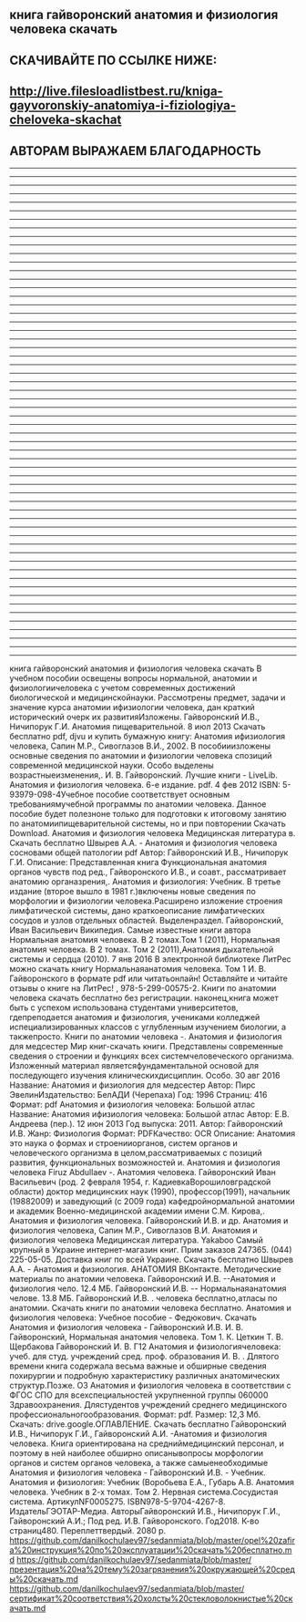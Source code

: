 книга гайворонский анатомия и физиология человека скачать
--------------------------------------------------
СКАЧИВАЙТЕ ПО ССЫЛКЕ НИЖЕ:
--------------------------------------------------
http://live.filesloadlistbest.ru/kniga-gayvoronskiy-anatomiya-i-fiziologiya-cheloveka-skachat
--------------------------------------------------
АВТОРАМ ВЫРАЖАЕМ БЛАГОДАРНОСТЬ
--------------------------------------------------
--------------------------------------------------
--------------------------------------------------
--------------------------------------------------
--------------------------------------------------
--------------------------------------------------
--------------------------------------------------
--------------------------------------------------
--------------------------------------------------
--------------------------------------------------
--------------------------------------------------
--------------------------------------------------
--------------------------------------------------
--------------------------------------------------
--------------------------------------------------
--------------------------------------------------
--------------------------------------------------
--------------------------------------------------
--------------------------------------------------
--------------------------------------------------
--------------------------------------------------
--------------------------------------------------
--------------------------------------------------
--------------------------------------------------
--------------------------------------------------
--------------------------------------------------
--------------------------------------------------
--------------------------------------------------
--------------------------------------------------
--------------------------------------------------
--------------------------------------------------
--------------------------------------------------
--------------------------------------------------
--------------------------------------------------
--------------------------------------------------
--------------------------------------------------
--------------------------------------------------
--------------------------------------------------
--------------------------------------------------
--------------------------------------------------
--------------------------------------------------
--------------------------------------------------
--------------------------------------------------
--------------------------------------------------
--------------------------------------------------
--------------------------------------------------
--------------------------------------------------
--------------------------------------------------
--------------------------------------------------
--------------------------------------------------
--------------------------------------------------
--------------------------------------------------
--------------------------------------------------
--------------------------------------------------
--------------------------------------------------
--------------------------------------------------
--------------------------------------------------
--------------------------------------------------
--------------------------------------------------
книга гайворонский анатомия и физиология человека скачать В учебном пособии освещены вопросы нормальной, анатомии и физиологиичеловека с учетом современных достижений биологической и медицинскойнауки. Рассмотрены предмет, задачи и значение курса анатомии ифизиологии человека, дан краткий исторический очерк их развитияИзложены. Гайворонский И.В., Ничипорук Г.И. Анатомия пищеварительной. 8 июл 2013  Скачать бесплатно pdf, djvu и купить бумажную книгу: Анатомия ифизиология человека, Сапин М.Р., Сивоглазов В.И., 2002. В пособииизложены основные сведения по анатомии и физиологии человека спозиций современной медицинской науки. Особо выделены возрастныеизменения,. И. В. Гайворонский. Лучшие книги - LiveLib. Анатомия и физиология человека. 6-е издание. pdf. 4 фев 2012  ISBN: 5-93979-098-4Учебное пособие соответствует основным требованиямучебной программы по анатомии человека.  Данное пособие будет полезноне только для подготовки к итоговому занятию по анатомиипищеварительной системы, но и при повторении  Скачать  Download. Анатомия и физиология человека  Медицинская литература в. Скачать бесплатно Швырев А.А. - Анатомия и физиология человека сосновами общей патологии pdf  Автор: Гайворонский И.В., Ничипорук Г.И. Описание: Представленная книга Функциональная анатомия органов чувств под ред., Гайворонского И.В., и соавт., рассматривает анатомию органазрения,. Анатомия и физиология: Учебник. В третье издание (второе вышло в 1981 г.)включены новые сведения по морфологии и физиологии человека.Расширено изложение строения лимфатической системы, дано краткоеописание лимфатических сосудов и узлов отдельных областей. Выделенраздел. Гайворонский, Иван Васильевич  Википедия. Самые известные книги автора Нормальная анатомия человека. В 2 томах.Том 1 (2011), Нормальная анатомия человека. В 2 томах. Том 2 (2011),Анатомия дыхательной системы и сердца (2010).
7 янв 2016  В электронной библиотеке ЛитРес можно скачать книгу Нормальнаяанатомия человека. Том 1 И. В. Гайворонского в формате pdf или читатьонлaйн! Оставляйте и читайте отзывы о книге на ЛитРес! , 978-5-299-00575-2. Книги по анатомии человека скачать бесплатно без регистрации.  наконец,книга может быть с успехом использована студентами университетов, гдепреподается анатомия и физиология, учениками колледжей испециализированных классов с углубленным изучением биологии, а такжепросто. Книги по анатомии человека -. Анатомия и физиология для медсестер  Мир книг-скачать книги. Представлены современные сведения о строении и функциях всех системчеловеческого организма. Изложенный материал являетсяфундаментальной основой для последующего изучения клиническихдисциплин. Особо. 30 авг 2016  Название: Анатомия и физиология для медсестер Автор: Пирс ЭвелинИздательство: БелАДИ (Черепаха) Год: 1996 Страниц: 416 Формат: pdf Анатомия и физиология человека: Большой атлас Название: Анатомия ифизиология человека: Большой атлас Автор: Е.В. Андреева (пер.). 12 июн 2013  Год выпуска: 2011. Автор: Гайворонский И.В. Жанр: Физиология Формат: PDFКачество: OCR Описание: Анатомия  это наука о формах и строенииорганов, систем органов и человеческого организма в целом,рассматриваемых с позиций развития, функциональных возможностей и. Анатомия и физиология человека  Firuz Abdullaev -. Анатомия человека. Гайворонский Иван Васильевич (род. 2 февраля 1954, г. КадиевкаВорошиловградской области)  доктор медицинских наук (1990), профессор(1991), начальник (19882009) и заведующий (с 2009 года) кафедройнормальной анатомии и академик Военно-медицинской академии имени С.М. Кирова,. Анатомия и физиология человека. Гайворонский И.В. и др.
Анатомия и физиология человека, Сапин М.Р., Сивоглазов В.И. Анатомия и физиология человека  Медицинская литература. Yakaboo Самый крупный в Украине интернет-магазин книг. Прим заказов 247365. (044) 225-05-05. Доставка книг по всей Украине. Скачать бесплатно Швырев А.А. - Анатомия и физиология. АНАТОМИЯ  ВКонтакте. Методические материалы по анатомии человека.  Гайворонский И.В. --Анатомия и физиология чело. 12.4 МБ. Гайворонский И.В. -- Нормальнаяанатомия челове. 13.8 МБ. Гайворонский И.В. . человека бесплатно,атласы по анатомии. Скачать книги по анатомии человека бесплатно. Анатомия и физиология человека: Учебное пособие - Федюкович. Скачать Анатомия и физиология человека - Гайворонский И.В. И. В. Гайворонский, Нормальная анатомия человека. Том 1. К. Цеткин Т. В. Щербакова Гайворонский И. В. Г12 Анатомия и физиологиячеловека: учеб. для студ. учреждений сред. проф. образования  И. В. . Длятого времени книга содержала весьма важные и обширные сведения похирургии и подробную характеристику различных анатомических структур.Позже. О3 Анатомия и физиология человека в соответствии с ФГОС СПО для всехспециальностей укрупненной группы 060000 Здравоохранения. Длястудентов учреждений среднего медицинского профессиональногообразования. Формат: pdf. Размер: 12,3 Мб. Скачать: drive.google.ОГЛАВЛЕНИЕ. Скачать бесплатно Гайворонский И.В., Ничипорук Г.И., Гайворонский А.И. -Анатомия и физиология человека.  Книга ориентирована на средниймедицинский персонал, и поэтому в ней наиболее обширно описанывопросы морфологии органов и систем органов человека, а также самыенеобходимые
Анатомия и физиология человека - Гайворонский И.В. - Учебник. Анатомия и физиология: Учебник (Воробьева Е.А., Губарь А.В. Анатомия человека. Учебник в 2-х томах. Том 2. Нервная система.Сосудистая система. АртикулNF0005275. ISBN978-5-9704-4267-8. ИздательГЭОТАР-Медиа. АвторыГайворонский И.В., Ничипорук Г.И., Гайворонский А.И.; Под ред. И.В. Гайворонского. Год2018. К-во страниц480. Переплеттвердый. 2080 p.
https://github.com/danilkochulaev97/sedanmiata/blob/master/opel%20zafira%20инструкция%20по%20эксплуатации%20скачать%20бесплатно.md
https://github.com/danilkochulaev97/sedanmiata/blob/master/презентация%20на%20тему%20загрязнения%20окружающей%20среды%20скачать.md
https://github.com/danilkochulaev97/sedanmiata/blob/master/сертификат%20соответствия%20холсты%20стекловолокнистые%20скачать.md